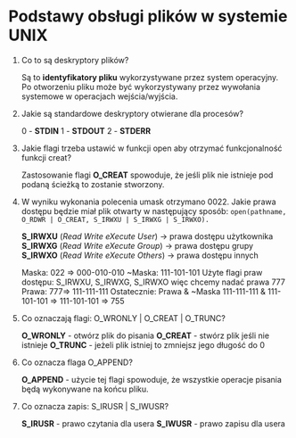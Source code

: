 # Podstawy obsługi plików w systemie UNIX

1. Co to są deskryptory plików?

    Są to **identyfikatory pliku** wykorzystywane przez system operacyjny. Po otworzeniu pliku może być wykorzystywany przez wywołania systemowe w operacjach wejścia/wyjścia.

2. Jakie są standardowe deskryptory otwierane dla procesów?

    0 - **STDIN**
    1 - **STDOUT**
    2 - **STDERR**

3. Jakie flagi trzeba ustawić w funkcji open aby otrzymać funkcjonalność funkcji creat?

    Zastosowanie flagi **O_CREAT** spowoduje, że jeśli plik nie istnieje pod podaną ścieżką to zostanie stworzony.

4. W wyniku wykonania polecenia umask otrzymano 0022. Jakie prawa dostępu będzie miał plik otwarty w następujący sposób: `open(pathname, O_RDWR | O_CREAT, S_IRWXU | S_IRWXG | S_IRWXO).`

    **S_IRWXU** (_Read Write eXecute User_) -> prawa dostępu użytkownika
    **S_IRWXG** (_Read Write eXecute Group_) -> prawa dostępu grupy
    **S_IRWXO** (_Read Write eXecute Others_) -> prawa dostępu innych

    Maska: 022 => 000-010-010
    ~Maska: 111-101-101
    Użyte flagi praw dostępu: S_IRWXU, S_IRWXG, S_IRWXO więc chcemy nadać prawa 777
    Prawa: 777=> 111-111-111
    Ostatecznie: Prawa & ~Maska
    111-111-111 & 111-101-101 => 111-101-101 => 755

5. Co oznaczają flagi: O_WRONLY | O_CREAT | O_TRUNC?

    **O_WRONLY** - otwórz plik do pisania
    **O_CREAT** - stwórz plik jeśli nie istnieje
    **O_TRUNC** - jeżeli plik istniej to zmniejsz jego długość do 0

6. Co oznacza flaga O_APPEND?

    **O_APPEND** - użycie tej flagi spowoduje, że wszystkie operacje pisania będą wykonywane na końcu pliku.

7. Co oznacza zapis: S_IRUSR | S_IWUSR?

    **S_IRUSR** - prawo czytania dla usera
    **S_IWUSR** - prawo zapisu dla usera
